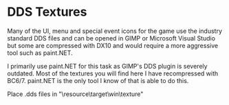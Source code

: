 # DDS Textures

Many of the UI, menu and special event icons for the game use the industry standard DDS files and 
can be opened in GIMP or Microsoft Visual Studio but some are compressed with DX10 and would
require a more aggressive tool such as paint.NET. 

I primarily use paint.NET for this task as GIMP's DDS plugin is severely outdated. Most of the 
textures you will find here I have recompressed with BC6/7. paint.NET is the only tool I know of 
that is able to do this.

Place .dds files in "\resource\target\win\texture"
